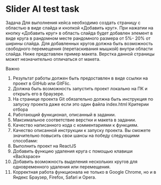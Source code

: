 # Slider AI test task

Задача
Для выполнения кейса необходимо создать страницу с областью в виде слайда и
кнопкой «Добавить круг». При нажатии на кнопку «Добавить круг» в область слайда
будет добавлен элемент в виде круга в рандомном месте рандомного размера от 5%-
20% от ширины слайда. Для добавленных кругов должна быть возможность
свободного перемещения (перетаскивания мышкой) внутри области слайда. Ниже
представлен пример макета. Верстка данной страницы может незначительно
отличаться от макета.

Важно

1. Результат работы должен быть предоставлен в виде ссылки на проект в GitHub
   или GitFlic.
2. Должна быть возможность запустить проект локально на ПК и открыть его в
   браузере.
3. На странице проекта Git обязательно должна быть инструкция по запуску
   проекта даже если это один файла index.html
   Критерии отбора
4. Работающий функционал, описанный в задании.
5. Максимальное соответствие верстки и макета в задании.
6. Качество написанного кода с комментариями к функциям.
7. Качество описанной инструкции к запуску проекта.
   Вы сможете значительно повысить свои шансы на победу следующими способами:
8. Выполнить проект на ReactJS
9. Добавить функцию удаления круга с помощью клавиши «Backspace»
10. Добавить возможность выделения нескольких кругов для одновременного
    удаления или перемещения.
11. Корректная работа функционала не только в Google Chrome, но и в Яндекс
    Браузер, Firefox, Safari и Opera.
